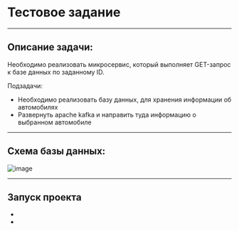 # Тестовое задание
_____

## Описание задачи:
Необходимо реализовать микросервис, который выполняет GET-запрос к базе данных по заданному ID.

Подзадачи:
* Необходимо реализовать базу данных, для хранения информации об автомобилях
* Развернуть apache kafka и направить туда информацию о выбранном автомобиле

_____

## Схема базы данных:
![image](https://user-images.githubusercontent.com/76054847/218891694-36fbe693-d2af-47de-978d-a7b83217e6c8.png)

_____

## Запуск проекта

*
*
